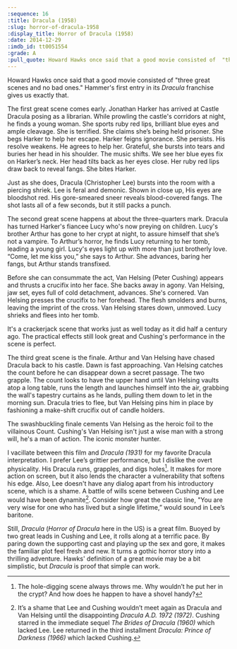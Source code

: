 ```yaml
---
:sequence: 16
:title: Dracula (1958)
:slug: horror-of-dracula-1958
:display_title: Horror of Dracula (1958)
:date: 2014-12-29
:imdb_id: tt0051554
:grade: A
:pull_quote: Howard Hawks once said that a good movie consisted of  "three great scenes and no bad ones." Hammer's first entry in its _Dracula_ franchise gives us exactly that.
---
```

Howard Hawks once said that a good movie consisted of  "three great scenes and no bad ones." Hammer's first entry in its _Dracula_ franchise gives us exactly that.

The first great scene comes early. Jonathan Harker has arrived at Castle Dracula posing as a librarian.  While prowling the castle's corridors at night, he finds a young woman. She sports ruby red lips, brilliant blue eyes and ample cleavage. She is terrified. She claims she’s being held prisoner. She begs Harker to help her escape. Harker feigns ignorance. She persists. His resolve weakens. He agrees to help her. Grateful, she bursts into tears and buries her head in his shoulder. The music shifts. We see her blue eyes fix on Harker’s neck. Her head tilts back as her eyes close. Her ruby red lips draw back to reveal fangs. She bites Harker.

Just as she does, Dracula (Christopher Lee) bursts into the room with a piercing shriek. Lee is feral and demonic. Shown in close up, His eyes are bloodshot red. His gore-smeared sneer reveals blood-covered fangs. The shot lasts all of a few seconds, but it still packs a punch.

The second great scene happens at about the three-quarters mark. Dracula has turned Harker's fiancee Lucy who's now preying on children. Lucy's brother Arthur has gone to her crypt at night, to assure himself that she’s not a vampire. To Arthur’s horror, he finds Lucy returning to her tomb, leading a young girl. Lucy's eyes light up with more than just brotherly love. “Come, let me kiss you,” she says to Arthur. She advances, baring her fangs, but Arthur stands transfixed.

Before she can consummate the act, Van Helsing (Peter Cushing) appears and thrusts a crucifix into her face. She backs away in agony. Van Helsing, jaw set, eyes full of cold detachment, advances. She's cornered. Van Helsing presses the crucifix to her forehead. The flesh smolders and burns, leaving the imprint of the cross. Van Helsing stares down, unmoved. Lucy shrieks and flees into her tomb.

It's a crackerjack scene that works just as well today as it did half a century ago. The practical effects still look great and Cushing's performance in the scene is perfect.

The third great scene is the finale. Arthur and Van Helsing have chased Dracula back to his castle. Dawn is fast approaching. Van Helsing catches the count before he can disappear down a secret passage. The two grapple. The count looks to have the upper hand until Van Helsing vaults atop a long table, runs the length and launches himself into the air, grabbing the wall's tapestry curtains as he lands, pulling them down to let in the morning sun. Dracula tries to flee, but Van Helsing pins him in place by fashioning a make-shift crucifix out of candle holders.

The swashbuckling finale cements Van Helsing  as the heroic foil to the villainous Count. Cushing's Van Helsing isn't just a wise man with a strong will, he's a man of action. The iconic monster hunter.

I vacillate between this film and _Dracula (1931)_ for my favorite Dracula interpretation. I prefer Lee’s grittier performance, but I dislike the overt physicality. His Dracula runs, grapples, and digs holes[^1]. It makes for more action on screen, but it also lends the character a vulnerability that softens his edge. Also, Lee doesn't have any dialog apart from his introductory scene, which is a shame. A battle of wills scene between Cushing and Lee would have been dynamite[^2]. Consider how great the classic line, "You are very wise for one who has lived but a single lifetime,” would sound in Lee’s baritone.

Still, _Dracula_ (_Horror of Dracula_ here in the US) is a great film. Buoyed by two great leads in Cushing and Lee, it rolls along at a terrific pace.  By paring down the supporting cast and playing up the sex and gore, it makes the familiar plot feel fresh and new. It turns a gothic horror story into a thrilling adventure. Hawks' definition of a great movie may be a bit simplistic, but _Dracula_ is proof that simple can work.

[^1]: The hole-digging scene always throws me. Why wouldn’t he put her in the crypt? And how does he happen to have a shovel handy?

[^2]: It’s a shame that Lee and Cushing wouldn’t meet again as Dracula and Van Helsing until the disappointing _Dracula A.D. 1972 (1972)_. Cushing starred in the immediate sequel _The Brides of Dracula (1960)_ which lacked Lee. Lee returned in the third installment _Dracula: Prince of Darkness (1966)_ which lacked Cushing.

